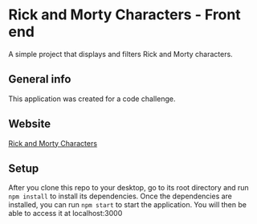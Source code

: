 # Rick and Morty Characters - Front end
A simple project that displays and filters Rick and Morty characters.

## General info
This application was created for a code challenge.

## Website
[Rick and Morty Characters](https://njjeske.github.io/codechallenge/)

## Setup
After you clone this repo to your desktop, go to its root directory and run `npm install` to install its dependencies.
Once the dependencies are installed, you can run  `npm start` to start the application. You will then be able to access it at localhost:3000
